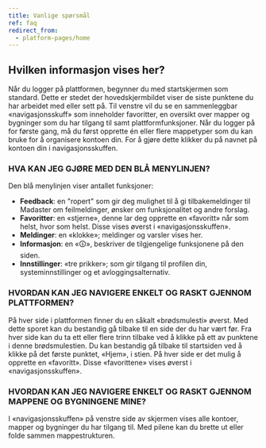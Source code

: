 ```yaml
---
title: Vanlige spørsmål
ref: faq
redirect_from:
  - platform-pages/home
---
```


## Hvilken informasjon vises her?
Når du logger på plattformen, begynner du med startskjermen som standard. Dette er stedet der hovedskjermbildet viser de siste punktene du har arbeidet med eller sett på. Til venstre vil du se en sammenleggbar «navigasjonsskuff» som inneholder favoritter, en oversikt over mapper og bygninger som du har tilgang til samt plattformfunksjoner. Når du logger på for første gang, må du først opprette én eller flere mappetyper som du kan bruke for å organisere kontoen din. For å gjøre dette klikker du på navnet på kontoen din i navigasjonsskuffen.

### HVA KAN JEG GJØRE MED DEN BLÅ MENYLINJEN?
Den blå menylinjen viser antallet funksjoner:
- **Feedback**: en "ropert" som gir deg mulighet til å gi tilbakemeldinger til Madaster om feilmeldinger, ønsker om funksjonalitet og andre forslag.
- **Favoritter**: en «stjerne», denne lar deg opprette en «favoritt» når som helst, hvor som helst. Disse vises øverst i «navigasjonsskuffen».
- **Meldinger**: en «klokke»; meldinger og varsler vises her.
- **Informasjon**: en «🛈», beskriver de tilgjengelige funksjonene på den siden.
- **Innstillinger**: «tre prikker»; som gir tilgang til profilen din, systeminnstillinger og et avloggingsalternativ.


### HVORDAN KAN JEG NAVIGERE ENKELT OG RASKT GJENNOM PLATTFORMEN?
På hver side i plattformen finner du en såkalt «brødsmulesti» øverst. Med dette sporet kan du bestandig gå tilbake til en side der du har vært før. Fra hver side kan du ta ett eller flere trinn tilbake ved å klikke på ett av punktene i denne brødsmulestien. Du kan bestandig gå tilbake til startsiden ved å klikke på det første punktet, «Hjem», i stien. På hver side er det mulig å opprette en «favoritt». Disse «favorittene» vises øverst i «navigasjonsskuffen».


### HVORDAN KAN JEG NAVIGERE ENKELT OG RASKT GJENNOM MAPPENE OG BYGNINGENE MINE?
I «navigasjonsskuffen» på venstre side av skjermen vises alle kontoer, mapper og bygninger du har tilgang til. Med pilene kan du brette ut eller folde sammen mappestrukturen.
